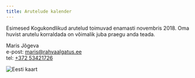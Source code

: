 ```yaml
---
title: Arutelude kalender
---
```

Esimesed Kogukondlikud arutelud toimuvad enamasti novembris 2018. Oma huvist arutelu korraldada on võimalik juba praegu anda teada.

Maris Jõgeva  
e-post: [maris@rahvaalgatus.ee](mailto:maris@rahvaalgatus.ee)  
tel: [+372 53421726](tel:+37253421726)

![Eesti kaart](/assets/counties.png)

